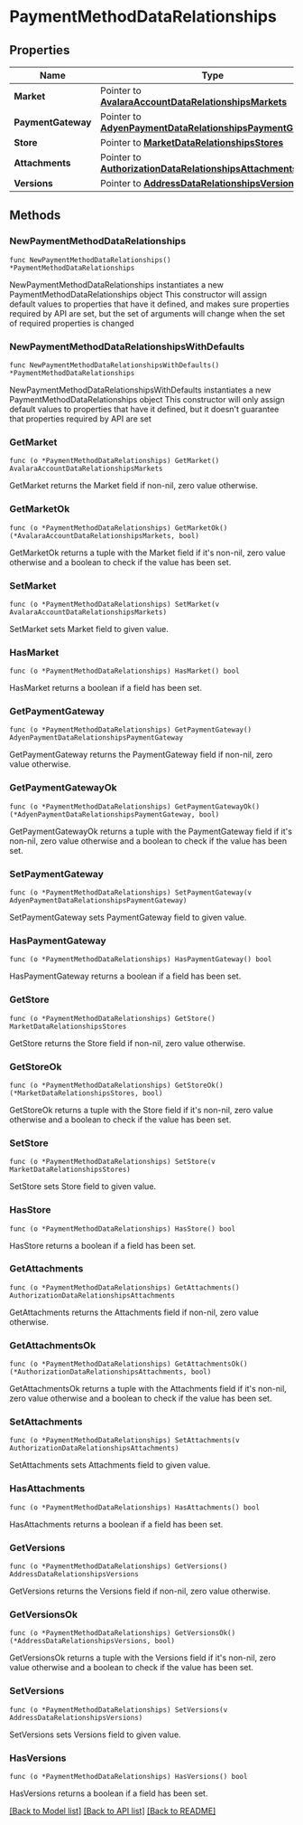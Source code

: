 # PaymentMethodDataRelationships

## Properties

Name | Type | Description | Notes
------------ | ------------- | ------------- | -------------
**Market** | Pointer to [**AvalaraAccountDataRelationshipsMarkets**](AvalaraAccountDataRelationshipsMarkets.md) |  | [optional] 
**PaymentGateway** | Pointer to [**AdyenPaymentDataRelationshipsPaymentGateway**](AdyenPaymentDataRelationshipsPaymentGateway.md) |  | [optional] 
**Store** | Pointer to [**MarketDataRelationshipsStores**](MarketDataRelationshipsStores.md) |  | [optional] 
**Attachments** | Pointer to [**AuthorizationDataRelationshipsAttachments**](AuthorizationDataRelationshipsAttachments.md) |  | [optional] 
**Versions** | Pointer to [**AddressDataRelationshipsVersions**](AddressDataRelationshipsVersions.md) |  | [optional] 

## Methods

### NewPaymentMethodDataRelationships

`func NewPaymentMethodDataRelationships() *PaymentMethodDataRelationships`

NewPaymentMethodDataRelationships instantiates a new PaymentMethodDataRelationships object
This constructor will assign default values to properties that have it defined,
and makes sure properties required by API are set, but the set of arguments
will change when the set of required properties is changed

### NewPaymentMethodDataRelationshipsWithDefaults

`func NewPaymentMethodDataRelationshipsWithDefaults() *PaymentMethodDataRelationships`

NewPaymentMethodDataRelationshipsWithDefaults instantiates a new PaymentMethodDataRelationships object
This constructor will only assign default values to properties that have it defined,
but it doesn't guarantee that properties required by API are set

### GetMarket

`func (o *PaymentMethodDataRelationships) GetMarket() AvalaraAccountDataRelationshipsMarkets`

GetMarket returns the Market field if non-nil, zero value otherwise.

### GetMarketOk

`func (o *PaymentMethodDataRelationships) GetMarketOk() (*AvalaraAccountDataRelationshipsMarkets, bool)`

GetMarketOk returns a tuple with the Market field if it's non-nil, zero value otherwise
and a boolean to check if the value has been set.

### SetMarket

`func (o *PaymentMethodDataRelationships) SetMarket(v AvalaraAccountDataRelationshipsMarkets)`

SetMarket sets Market field to given value.

### HasMarket

`func (o *PaymentMethodDataRelationships) HasMarket() bool`

HasMarket returns a boolean if a field has been set.

### GetPaymentGateway

`func (o *PaymentMethodDataRelationships) GetPaymentGateway() AdyenPaymentDataRelationshipsPaymentGateway`

GetPaymentGateway returns the PaymentGateway field if non-nil, zero value otherwise.

### GetPaymentGatewayOk

`func (o *PaymentMethodDataRelationships) GetPaymentGatewayOk() (*AdyenPaymentDataRelationshipsPaymentGateway, bool)`

GetPaymentGatewayOk returns a tuple with the PaymentGateway field if it's non-nil, zero value otherwise
and a boolean to check if the value has been set.

### SetPaymentGateway

`func (o *PaymentMethodDataRelationships) SetPaymentGateway(v AdyenPaymentDataRelationshipsPaymentGateway)`

SetPaymentGateway sets PaymentGateway field to given value.

### HasPaymentGateway

`func (o *PaymentMethodDataRelationships) HasPaymentGateway() bool`

HasPaymentGateway returns a boolean if a field has been set.

### GetStore

`func (o *PaymentMethodDataRelationships) GetStore() MarketDataRelationshipsStores`

GetStore returns the Store field if non-nil, zero value otherwise.

### GetStoreOk

`func (o *PaymentMethodDataRelationships) GetStoreOk() (*MarketDataRelationshipsStores, bool)`

GetStoreOk returns a tuple with the Store field if it's non-nil, zero value otherwise
and a boolean to check if the value has been set.

### SetStore

`func (o *PaymentMethodDataRelationships) SetStore(v MarketDataRelationshipsStores)`

SetStore sets Store field to given value.

### HasStore

`func (o *PaymentMethodDataRelationships) HasStore() bool`

HasStore returns a boolean if a field has been set.

### GetAttachments

`func (o *PaymentMethodDataRelationships) GetAttachments() AuthorizationDataRelationshipsAttachments`

GetAttachments returns the Attachments field if non-nil, zero value otherwise.

### GetAttachmentsOk

`func (o *PaymentMethodDataRelationships) GetAttachmentsOk() (*AuthorizationDataRelationshipsAttachments, bool)`

GetAttachmentsOk returns a tuple with the Attachments field if it's non-nil, zero value otherwise
and a boolean to check if the value has been set.

### SetAttachments

`func (o *PaymentMethodDataRelationships) SetAttachments(v AuthorizationDataRelationshipsAttachments)`

SetAttachments sets Attachments field to given value.

### HasAttachments

`func (o *PaymentMethodDataRelationships) HasAttachments() bool`

HasAttachments returns a boolean if a field has been set.

### GetVersions

`func (o *PaymentMethodDataRelationships) GetVersions() AddressDataRelationshipsVersions`

GetVersions returns the Versions field if non-nil, zero value otherwise.

### GetVersionsOk

`func (o *PaymentMethodDataRelationships) GetVersionsOk() (*AddressDataRelationshipsVersions, bool)`

GetVersionsOk returns a tuple with the Versions field if it's non-nil, zero value otherwise
and a boolean to check if the value has been set.

### SetVersions

`func (o *PaymentMethodDataRelationships) SetVersions(v AddressDataRelationshipsVersions)`

SetVersions sets Versions field to given value.

### HasVersions

`func (o *PaymentMethodDataRelationships) HasVersions() bool`

HasVersions returns a boolean if a field has been set.


[[Back to Model list]](../README.md#documentation-for-models) [[Back to API list]](../README.md#documentation-for-api-endpoints) [[Back to README]](../README.md)


